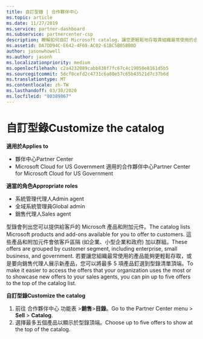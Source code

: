 ```yaml
---
title: 自訂型錄 | 合作夥伴中心
ms.topic: article
ms.date: 11/27/2019
ms.service: partner-dashboard
ms.subservice: partnercenter-csp
description: 瞭解如何自訂 Microsoft catalog，讓您更輕鬆地存取貴組織最常使用的合作夥伴供應專案或產品。
ms.assetid: DA7DD94C-E642-4F69-AC02-61BC5B05BB0D
author: jasonwhowell
ms.author: jasonh
ms.localizationpriority: medium
ms.openlocfilehash: c2a4232089cabb838f7fc67c4c19050e8161d5b5
ms.sourcegitcommit: 5dcf8cefd2c4731c6a80e57c65b43521d7c37b6d
ms.translationtype: MT
ms.contentlocale: zh-TW
ms.lasthandoff: 03/30/2020
ms.locfileid: "80389867"
---
```

# <a name="customize-the-catalog"></a><span data-ttu-id="43081-103">自訂型錄</span><span class="sxs-lookup"><span data-stu-id="43081-103">Customize the catalog</span></span>

<span data-ttu-id="43081-104">**適用於**</span><span class="sxs-lookup"><span data-stu-id="43081-104">**Applies to**</span></span>

-  <span data-ttu-id="43081-105">夥伴中心</span><span class="sxs-lookup"><span data-stu-id="43081-105">Partner Center</span></span>
-  <span data-ttu-id="43081-106">Microsoft Cloud for US Government 適用的合作夥伴中心</span><span class="sxs-lookup"><span data-stu-id="43081-106">Partner Center for Microsoft Cloud for US Government</span></span>

<span data-ttu-id="43081-107">**適當的角色**</span><span class="sxs-lookup"><span data-stu-id="43081-107">**Appropriate roles**</span></span>

- <span data-ttu-id="43081-108">系統管理代理人</span><span class="sxs-lookup"><span data-stu-id="43081-108">Admin agent</span></span>
- <span data-ttu-id="43081-109">全域系統管理員</span><span class="sxs-lookup"><span data-stu-id="43081-109">Global admin</span></span>
- <span data-ttu-id="43081-110">銷售代理人</span><span class="sxs-lookup"><span data-stu-id="43081-110">Sales agent</span></span>

<span data-ttu-id="43081-111">型錄會列出您可以提供給客戶的 Microsoft 產品和附加元件。</span><span class="sxs-lookup"><span data-stu-id="43081-111">The catalog lists Microsoft products and add-ons available for you to offer to customers.</span></span> <span data-ttu-id="43081-112">這些產品和附加元件會依客戶區隔 (如企業、小型企業和政府) 加以群組。</span><span class="sxs-lookup"><span data-stu-id="43081-112">These offers are grouped by customer segment, including enterprise, small business, and government.</span></span> <span data-ttu-id="43081-113">若要讓您組織最常使用的產品能夠更輕鬆存取，或是要向銷售代理人展示新產品，您可以將最多 5 項產品釘選到型錄清單頂端。</span><span class="sxs-lookup"><span data-stu-id="43081-113">To make it easier to access the offers that your organization uses the most or to showcase new offers to your sales agents, you can pin up to five offers to the top of the catalog list.</span></span>

<span data-ttu-id="43081-114">**自訂型錄**</span><span class="sxs-lookup"><span data-stu-id="43081-114">**Customize the catalog**</span></span>

1.  <span data-ttu-id="43081-115">前往 合作夥伴中心 功能表 &gt;**銷售**&gt;**目錄**。</span><span class="sxs-lookup"><span data-stu-id="43081-115">Go to the Partner Center menu &gt; **Sell** &gt; **Catalog**.</span></span>
2.  <span data-ttu-id="43081-116">選擇最多五個產品以顯示於型錄頂端。</span><span class="sxs-lookup"><span data-stu-id="43081-116">Choose up to five offers to show at the top of the catalog.</span></span>

 

 



